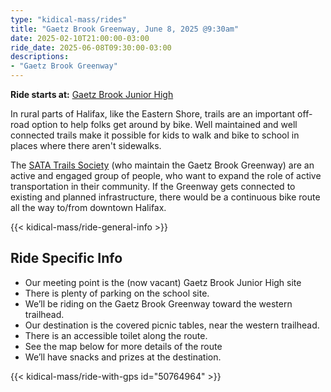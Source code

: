 ```yaml
---
type: "kidical-mass/rides"
title: "Gaetz Brook Greenway, June 8, 2025 @9:30am"
date: 2025-02-10T21:00:00-03:00
ride_date: 2025-06-08T09:30:00-03:00
descriptions:
- "Gaetz Brook Greenway"
---
```


**Ride starts at:** [Gaetz Brook Junior High](https://maps.app.goo.gl/jmH2xL5UYDpbWBFG6)

In rural parts of Halifax, like the Eastern Shore, trails are an important off-road option to help folks get around by bike. Well maintained and well connected trails make it possible for kids to walk and bike to school in places where there aren't sidewalks.


The [SATA Trails Society](https://satatrails.ca/strategic_plan.html) (who maintain the Gaetz Brook Greenway) are an active and engaged group of people, who want to expand the role of active transportation in their community. If the Greenway gets connected to existing and planned infrastructure, there would be a continuous bike route all the way to/from downtown Halifax.

{{< kidical-mass/ride-general-info >}}

## Ride Specific Info
* Our meeting point is the (now vacant) Gaetz Brook Junior High site
* There is plenty of parking on the school site.
* We’ll be riding on the Gaetz Brook Greenway toward the western trailhead. 
* Our destination is the covered picnic tables, near the western trailhead.
* There is an accessible toilet along the route. 
* See the map below for more details of the route
* We’ll have snacks and prizes at the destination.

{{< kidical-mass/ride-with-gps id="50764964" >}}
